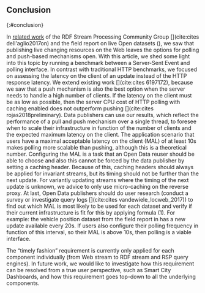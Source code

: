 ## Conclusion
{:#conclusion}

In [related work](#related_work) of the RDF Stream Processing Community Group [](cite:cites dell'aglio2017on) and the field report on live Open datasets ([](#fieldreport)), we saw that publishing live changing resources on the Web leaves the options for polling and push-based mechanisms open. With this article, we shed some light into this topic by running a benchmark between a Server-Sent Event and polling interface. In contrast with traditional HTTP benchmarks, we focused on assessing the latency on the client of an update instead of the HTTP response latency. We extend existing work [](cite:cites 6197172), because we saw that a push mechanism is also the best option when the server needs to handle a high number of clients. If the latency on the client must be as low as possible, then the server CPU cost of HTTP polling with caching enabled does not outperform pushing [](cite:cites rojas2018preliminary). Data publishers can use our results, which reflect the performance of a pull and push mechanism over a single thread, to foresee when to scale their infrastructure in function of the number of clients and the expected maximum latency on the client. The application scenario that users have a maximal acceptable latency on the client (MAL) of at least 10s makes polling more scalable than pushing, although this is a theoretical number. Configuring the MAL is a task that an Open Data reuser should be able to choose and also this cannot be forced by the data publisher by setting a caching header. Because of this, caching headers should always be applied for invariant streams, but its timing should not be further than the next update. For variantly updating streams where the timing of the next update is unknown, we advice to only use micro-caching on the reverse proxy. At last, Open Data publishers should do user research (conduct a survey or investigate query logs [](cite:cites vandewiele_locweb_2017)) to find out which MAL is most likely to be used for each dataset and verify if their current infrastructure is fit for this by applying formula (1). For example: the vehicle position dataset from the field report in [](#fieldreport) has a new update available every 20s. If users also configure their polling frequency in function of this interval, so their MAL is above 10s, then polling is a viable interface.

The “timely fashion” requirement is currently only applied for each component individually (from Web stream to RDF stream and RSP query engines). In future work, we would like to investigate how this requirement can be resolved from a true user perspective, such as Smart City Dashboards, and how this requirement goes top-down to all the underlying components.

